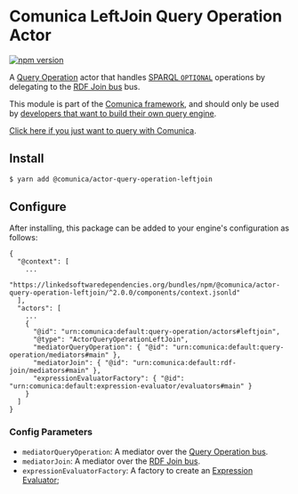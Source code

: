 # Comunica LeftJoin Query Operation Actor

[![npm version](https://badge.fury.io/js/%40comunica%2Factor-query-operation-leftjoin.svg)](https://www.npmjs.com/package/@comunica/actor-query-operation-leftjoin)

A [Query Operation](https://github.com/comunica/comunica/tree/master/packages/bus-query-operation) actor that handles [SPARQL `OPTIONAL`](https://www.w3.org/TR/sparql11-query/#optionals) operations
by delegating to the [RDF Join bus](https://github.com/comunica/comunica/tree/master/packages/bus-rdf-join) bus.

This module is part of the [Comunica framework](https://github.com/comunica/comunica),
and should only be used by [developers that want to build their own query engine](https://comunica.dev/docs/modify/).

[Click here if you just want to query with Comunica](https://comunica.dev/docs/query/).

## Install

```bash
$ yarn add @comunica/actor-query-operation-leftjoin
```

## Configure

After installing, this package can be added to your engine's configuration as follows:
```text
{
  "@context": [
    ...
    "https://linkedsoftwaredependencies.org/bundles/npm/@comunica/actor-query-operation-leftjoin/^2.0.0/components/context.jsonld"  
  ],
  "actors": [
    ...
    {
      "@id": "urn:comunica:default:query-operation/actors#leftjoin",
      "@type": "ActorQueryOperationLeftJoin",
      "mediatorQueryOperation": { "@id": "urn:comunica:default:query-operation/mediators#main" },
      "mediatorJoin": { "@id": "urn:comunica:default:rdf-join/mediators#main" },
      "expressionEvaluatorFactory": { "@id": "urn:comunica:default:expression-evaluator/evaluators#main" }
    }
  ]
}
```

### Config Parameters

* `mediatorQueryOperation`: A mediator over the [Query Operation bus](https://github.com/comunica/comunica/tree/master/packages/bus-query-operation).
* `mediatorJoin`: A mediator over the [RDF Join bus](https://github.com/comunica/comunica/tree/master/packages/bus-rdf-join).
* `expressionEvaluatorFactory`: A factory to create an [Expression Evaluator](https://github.com/comunica/comunica/tree/master/packages/expression-evaluator);
